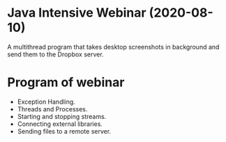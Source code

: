 # Java Intensive Webinar (2020-08-10)

A multithread program that takes desktop screenshots in background and send them to the Dropbox server.

# Program of webinar

- Exception Handling.
- Threads and Processes.
- Starting and stopping streams.
- Connecting external libraries.
- Sending files to a remote server.

